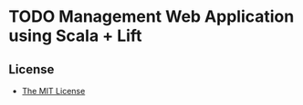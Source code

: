 TODO Management Web Application using Scala + Lift
===============================

## License
* [The MIT License](http://opensource.org/licenses/mit-license.php)
